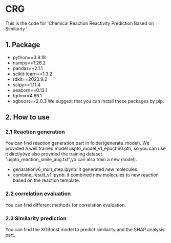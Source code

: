 # CRG

This is the code for 'Chemical Reaction Reactivity Prediction Based on Similarity '  
## 1. Package
* python==3.9.18  
* numpy==1.26.2  
* pandas==2.1.1 
* scikit-learn==1.3.2  
* rdkit==2023.9.2
* scipy==1.11.4
* seaborn==0.13.1
* tqdm==4.66.1
* xgboost==2.0.3
  We suggest that you can install these packages by pip.

## 2. How to use
### 2.1 Reaction generation
You can find reaction generation part in folder(generate_model). We provided a well trained model uspto_model_v1_epoch60.pth, so you can use it dirctly(we also provided the training dataset “uspto_reaction_smile_aug.txt“,yo can also train a new model).
* genarationv6_mult_step.ipynb: it generated new molecules.
* combine_result_v1.ipynb: it combined new molecules to new reaction based on the reaction template.

### 2.2 correlation evaluation
You can find different methods for correlation evaluation.

### 2.3 Similarity prediction
You can find the XGBoost model to predict similarity and the SHAP analysis part.
